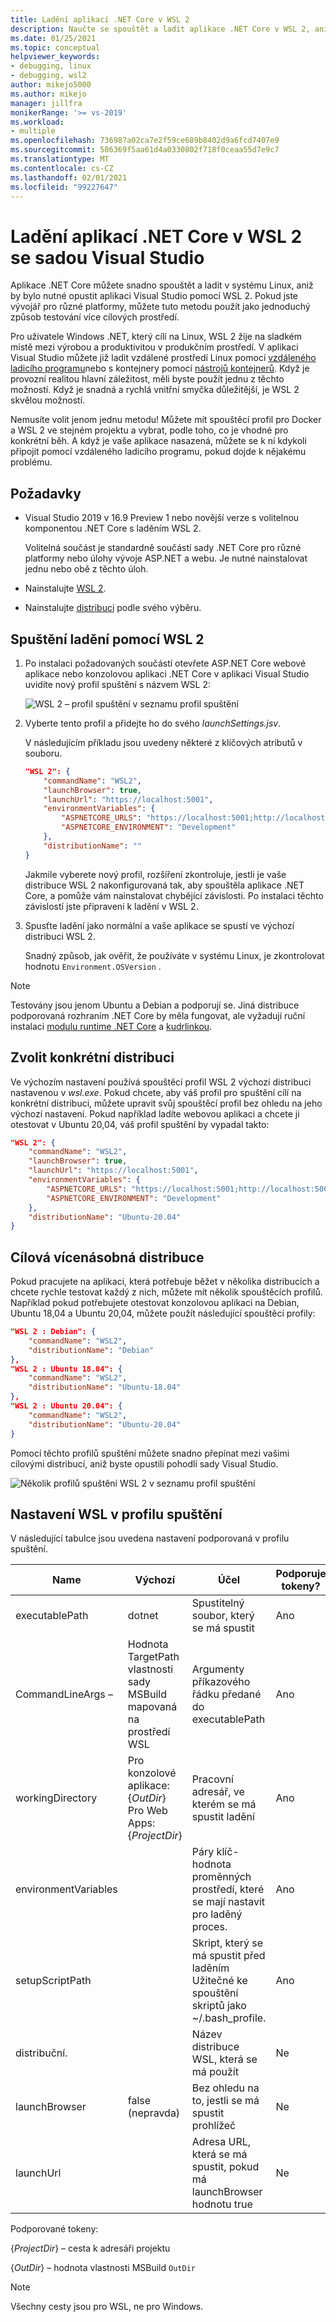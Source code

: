 ```yaml
---
title: Ladění aplikací .NET Core v WSL 2
description: Naučte se spouštět a ladit aplikace .NET Core v WSL 2, aniž byste opustili aplikaci Visual Studio.
ms.date: 01/25/2021
ms.topic: conceptual
helpviewer_keywords:
- debugging, linux
- debugging, wsl2
author: mikejo5000
ms.author: mikejo
manager: jillfra
monikerRange: '>= vs-2019'
ms.workload:
- multiple
ms.openlocfilehash: 736987a02ca7e2f59ce689b8402d9a6fcd7407e9
ms.sourcegitcommit: 586369f5aa61d4a0330802f718f0ceaa55d7e9c7
ms.translationtype: MT
ms.contentlocale: cs-CZ
ms.lasthandoff: 02/01/2021
ms.locfileid: "99227647"
---
```

# <a name="debug-net-core-apps-in-wsl-2-with-visual-studio"></a>Ladění aplikací .NET Core v WSL 2 se sadou Visual Studio

Aplikace .NET Core můžete snadno spouštět a ladit v systému Linux, aniž by bylo nutné opustit aplikaci Visual Studio pomocí WSL 2. Pokud jste vývojář pro různé platformy, můžete tuto metodu použít jako jednoduchý způsob testování více cílových prostředí.

Pro uživatele Windows .NET, který cílí na Linux, WSL 2 žije na sladkém místě mezi výrobou a produktivitou v produkčním prostředí. V aplikaci Visual Studio můžete již ladit vzdálené prostředí Linux pomocí [vzdáleného ladicího programu](../debugger/remote-debugging-dotnet-core-linux-with-ssh.md)nebo s kontejnery pomocí [nástrojů kontejnerů](../containers/overview.md). Když je provozní realitou hlavní záležitost, měli byste použít jednu z těchto možností. Když je snadná a rychlá vnitřní smyčka důležitější, je WSL 2 skvělou možností.

Nemusíte volit jenom jednu metodu! Můžete mít spouštěcí profil pro Docker a WSL 2 ve stejném projektu a vybrat, podle toho, co je vhodné pro konkrétní běh. A když je vaše aplikace nasazená, můžete se k ní kdykoli připojit pomocí vzdáleného ladicího programu, pokud dojde k nějakému problému.

## <a name="prerequisites"></a>Požadavky

- Visual Studio 2019 v 16.9 Preview 1 nebo novější verze s volitelnou komponentou .NET Core s laděním WSL 2.

  Volitelná součást je standardně součástí sady .NET Core pro různé platformy nebo úlohy vývoje ASP.NET a webu. Je nutné nainstalovat jednu nebo obě z těchto úloh.

- Nainstalujte [WSL 2](/windows/wsl/about).

- Nainstalujte [distribuci](https://aka.ms/wslstore) podle svého výběru.

## <a name="start-debugging-with-wsl-2"></a>Spuštění ladění pomocí WSL 2

1. Po instalaci požadovaných součástí otevřete ASP.NET Core webové aplikace nebo konzolovou aplikaci .NET Core v aplikaci Visual Studio uvidíte nový profil spuštění s názvem WSL 2:

   ![WSL 2 – profil spuštění v seznamu profil spuštění](media/linux-wsl2-debugging-select-launch-profile.png)

1. Vyberte tento profil a přidejte ho do svého *launchSettings.jsv*.

   V následujícím příkladu jsou uvedeny některé z klíčových atributů v souboru.

    ```json
    "WSL 2": {
        "commandName": "WSL2",
        "launchBrowser": true,
        "launchUrl": "https://localhost:5001",
        "environmentVariables": {
            "ASPNETCORE_URLS": "https://localhost:5001;http://localhost:5000",
            "ASPNETCORE_ENVIRONMENT": "Development"
        },
        "distributionName": ""
    }
    ```

   Jakmile vyberete nový profil, rozšíření zkontroluje, jestli je vaše distribuce WSL 2 nakonfigurovaná tak, aby spouštěla aplikace .NET Core, a pomůže vám nainstalovat chybějící závislosti. Po instalaci těchto závislostí jste připraveni k ladění v WSL 2.

1. Spusťte ladění jako normální a vaše aplikace se spustí ve výchozí distribuci WSL 2.

   Snadný způsob, jak ověřit, že používáte v systému Linux, je zkontrolovat hodnotu `Environment.OSVersion` .

>[!NOTE]
> Testovány jsou jenom Ubuntu a Debian a podporují se. Jiná distribuce podporovaná rozhraním .NET Core by měla fungovat, ale vyžadují ruční instalaci [modulu runtime .NET Core](https://aka.ms/wsldotnet) a [kudrlinkou](https://curl.haxx.se/).

## <a name="choose-a-specific-distribution"></a>Zvolit konkrétní distribuci

Ve výchozím nastavení používá spouštěcí profil WSL 2 výchozí distribuci nastavenou v *wsl.exe*. Pokud chcete, aby váš profil pro spuštění cílí na konkrétní distribuci, můžete upravit svůj spouštěcí profil bez ohledu na jeho výchozí nastavení. Pokud například ladíte webovou aplikaci a chcete ji otestovat v Ubuntu 20,04, váš profil spuštění by vypadal takto:

```json
"WSL 2": {
    "commandName": "WSL2",
    "launchBrowser": true,
    "launchUrl": "https://localhost:5001",
    "environmentVariables": {
        "ASPNETCORE_URLS": "https://localhost:5001;http://localhost:5000",
        "ASPNETCORE_ENVIRONMENT": "Development"
    },
    "distributionName": "Ubuntu-20.04"
}
```

## <a name="target-multiple-distributions"></a>Cílová vícenásobná distribuce

Pokud pracujete na aplikaci, která potřebuje běžet v několika distribucích a chcete rychle testovat každý z nich, můžete mít několik spouštěcích profilů. Například pokud potřebujete otestovat konzolovou aplikaci na Debian, Ubuntu 18,04 a Ubuntu 20,04, můžete použít následující spouštěcí profily:

```json
"WSL 2 : Debian": {
    "commandName": "WSL2",
    "distributionName": "Debian"
},
"WSL 2 : Ubuntu 18.04": {
    "commandName": "WSL2",
    "distributionName": "Ubuntu-18.04"
},
"WSL 2 : Ubuntu 20.04": {
    "commandName": "WSL2",
    "distributionName": "Ubuntu-20.04"
}
```

Pomocí těchto profilů spuštění můžete snadno přepínat mezi vašimi cílovými distribucí, aniž byste opustili pohodlí sady Visual Studio.

![Několik profilů spuštění WSL 2 v seznamu profil spuštění](media/linux-wsl2-debugging-switch-target-distribution.png)

## <a name="wsl-settings-in-the-launch-profile"></a>Nastavení WSL v profilu spuštění

V následující tabulce jsou uvedena nastavení podporovaná v profilu spuštění.

|Name|Výchozí|Účel|Podporuje tokeny?|
|-|-|-|-|
|executablePath|dotnet|Spustitelný soubor, který se má spustit|Ano|
|CommandLineArgs –|Hodnota TargetPath vlastnosti sady MSBuild mapovaná na prostředí WSL|Argumenty příkazového řádku předané do executablePath|Ano|
|workingDirectory|Pro konzolové aplikace: {*OutDir*}</br>Pro Web Apps: {*ProjectDir*}|Pracovní adresář, ve kterém se má spustit ladění|Ano|
|environmentVariables||Páry klíč-hodnota proměnných prostředí, které se mají nastavit pro laděný proces.|Ano|
|setupScriptPath||Skript, který se má spustit před laděním Užitečné ke spouštění skriptů jako ~/.bash_profile.|Ano|
|distribuční.||Název distribuce WSL, která se má použít|Ne|
|launchBrowser|false (nepravda)|Bez ohledu na to, jestli se má spustit prohlížeč|Ne|
|launchUrl||Adresa URL, která se má spustit, pokud má launchBrowser hodnotu true|Ne|

Podporované tokeny:

{*ProjectDir*} – cesta k adresáři projektu

{*OutDir*} – hodnota vlastnosti MSBuild `OutDir`

>[!NOTE]
> Všechny cesty jsou pro WSL, ne pro Windows.

